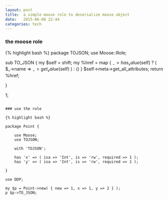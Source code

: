 ```yaml
---
layout: post
title:  a simple moose role to deserialize moose object 
date:   2015-06-08 22:44 
categories: tech 
---
```

### the moose role

{% highlight bash %}
package TOJSON;
use Moose::Role;

sub TO_JSON {
    my $self = shift;
    my %href =
      map { $_->has_value($self) ? ( $_->name => $_->get_value($self) ) : () }
      $self->meta->get_all_attributes;
    return \%href;

}

1;

```

### use the role

{% highlight bash %}

package Point {

    use Moose;
    use TOJSON;

    with 'TOJSON';

    has 'x' => ( isa => 'Int', is => 'rw', required => 1 );
    has 'y' => ( isa => 'Int', is => 'rw', required => 1 );

}

use DDP;

my $p = Point->new( { new => 1, x => 1, y => 2 } );
p $p->TO_JSON;

```

